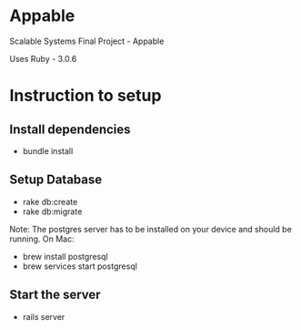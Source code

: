 # Appable
Scalable Systems Final Project - Appable

Uses Ruby - 3.0.6

# Instruction to setup

## Install dependencies

- bundle install

## Setup Database

- rake db:create
- rake db:migrate

Note: The postgres server has to be installed on your device and should be running.
On Mac:
- brew install postgresql
- brew services start postgresql

## Start the server

- rails server

